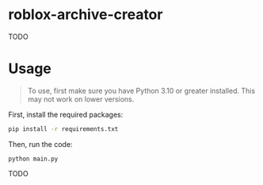 # roblox-archive-creator

TODO

# Usage

> To use, first make sure you have Python 3.10 or greater installed. This may not work on lower versions.

First, install the required packages:

```bash
pip install -r requirements.txt
```

Then, run the code:

```
python main.py
```

TODO
